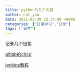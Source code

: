 ```yaml
---
title: python的几个问题
author: not_you
date: 2021-06-29 22:34:00 +0800
categories: ["日常学习","日常"]
tags: ["日常"]
---
```


记录几个链接

[gitlab的ci/cd](https://www.cnblogs.com/cjsblog/p/12256843.html)

[jenkins教程](https://www.jianshu.com/p/5f671aca2b5a)

